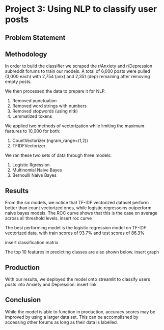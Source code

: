 # Project 3: Using NLP to classify user posts

## Problem Statement

## Methodology
In order to build the classifier we scraped the r/Anxiety and r/Depression subreddit forums to train our models. A total of 6,000 posts were pulled (3,000 each) with 2,754 (anx) and 2,351 (dep) remaining after removing empty posts. 

We then processed the data to prepare it for NLP. 
1. Removed punctuation
2. Removed word strings with numbers
3. Removed stopwords (using nltk)
4. Lemmatized tokens

We applied two methods of vectorization while limiting the maximum features to 10,000 for both:
1. CountVectorizer (ngram_range=(1,2))
2. TFIDFVectorizer

We ran these two sets of data through three models:
1. Logistic Rgression
2. Multinomial Naive Bayes
3. Bernoulli Naive Bayes

## Results
From the six models, we notice that TF-IDF vectorized dataset perform better than count vectorized ones, while logistic regressoins outperform naive bayes models.
The ROC curve shows that this is the case on average across all threshold levels.
 insert roc curve

 The best performing model is the logistic regression model on TF-IDF vectorized data, with train scores of 93.7% and test scores of 86.3%

insert classification matrix

The top 10 features in predicting classes are also shown below.
insert graph

## Production
With our results, we deployed the model onto streamlit to classify users posts into Anxiety and Depression.
insert link

## Conclusion
While the model is able to function in production, accuracy scores may be improved by using a larger data set. This can be accomplished by accessing other forums as long as their data is labelled.